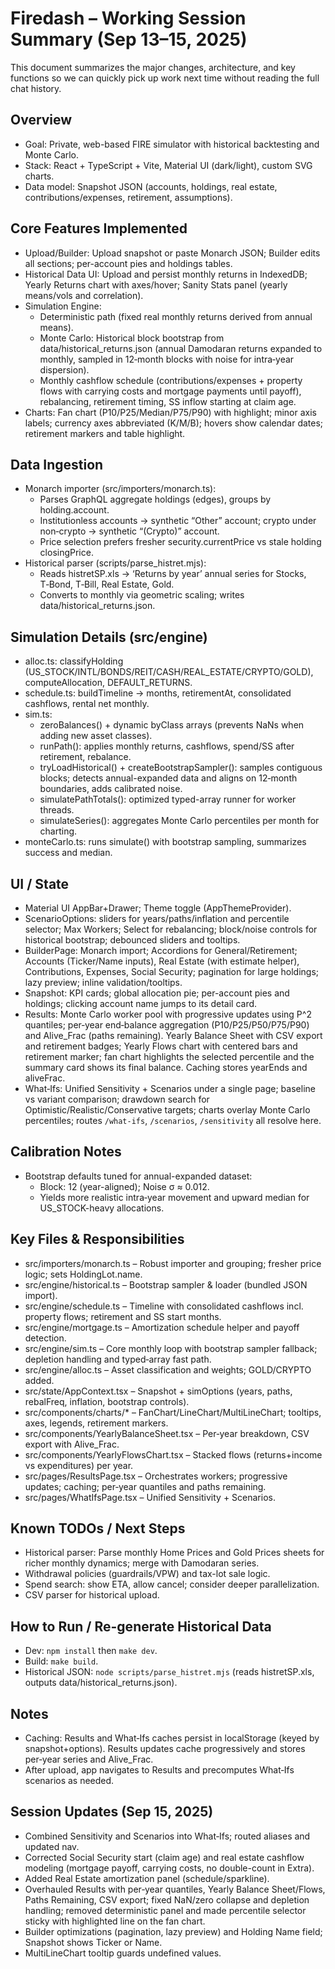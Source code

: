 # Firedash – Working Session Summary (Sep 13–15, 2025)

This document summarizes the major changes, architecture, and key functions so we can quickly pick up work next time without reading the full chat history.

## Overview
- Goal: Private, web-based FIRE simulator with historical backtesting and Monte Carlo.
- Stack: React + TypeScript + Vite, Material UI (dark/light), custom SVG charts.
- Data model: Snapshot JSON (accounts, holdings, real estate, contributions/expenses, retirement, assumptions).

## Core Features Implemented
- Upload/Builder: Upload snapshot or paste Monarch JSON; Builder edits all sections; per-account pies and holdings tables.
- Historical Data UI: Upload and persist monthly returns in IndexedDB; Yearly Returns chart with axes/hover; Sanity Stats panel (yearly means/vols and correlation).
- Simulation Engine:
  - Deterministic path (fixed real monthly returns derived from annual means).
  - Monte Carlo: Historical block bootstrap from data/historical_returns.json (annual Damodaran returns expanded to monthly, sampled in 12‑month blocks with noise for intra‑year dispersion).
  - Monthly cashflow schedule (contributions/expenses + property flows with carrying costs and mortgage payments until payoff), rebalancing, retirement timing, SS inflow starting at claim age.
- Charts: Fan chart (P10/P25/Median/P75/P90) with highlight; minor axis labels; currency axes abbreviated (K/M/B); hovers show calendar dates; retirement markers and table highlight.

## Data Ingestion
- Monarch importer (src/importers/monarch.ts):
  - Parses GraphQL aggregate holdings (edges), groups by holding.account.
  - Institutionless accounts → synthetic “Other” account; crypto under non‑crypto → synthetic “(Crypto)” account.
  - Price selection prefers fresher security.currentPrice vs stale holding closingPrice.
- Historical parser (scripts/parse_histret.mjs):
  - Reads histretSP.xls → ‘Returns by year’ annual series for Stocks, T‑Bond, T‑Bill, Real Estate, Gold.
  - Converts to monthly via geometric scaling; writes data/historical_returns.json.

## Simulation Details (src/engine)
- alloc.ts: classifyHolding (US_STOCK/INTL/BONDS/REIT/CASH/REAL_ESTATE/CRYPTO/GOLD), computeAllocation, DEFAULT_RETURNS.
- schedule.ts: buildTimeline → months, retirementAt, consolidated cashflows, rental net monthly.
- sim.ts:
  - zeroBalances() + dynamic byClass arrays (prevents NaNs when adding new asset classes).
  - runPath(): applies monthly returns, cashflows, spend/SS after retirement, rebalance.
  - tryLoadHistorical() + createBootstrapSampler(): samples contiguous blocks; detects annual-expanded data and aligns on 12‑month boundaries, adds calibrated noise.
  - simulatePathTotals(): optimized typed-array runner for worker threads.
  - simulateSeries(): aggregates Monte Carlo percentiles per month for charting.
- monteCarlo.ts: runs simulate() with bootstrap sampling, summarizes success and median.

## UI / State
- Material UI AppBar+Drawer; Theme toggle (AppThemeProvider).
- ScenarioOptions: sliders for years/paths/inflation and percentile selector; Max Workers; Select for rebalancing; block/noise controls for historical bootstrap; debounced sliders and tooltips.
- BuilderPage: Monarch import; Accordions for General/Retirement; Accounts (Ticker/Name inputs), Real Estate (with estimate helper), Contributions, Expenses, Social Security; pagination for large holdings; lazy preview; inline validation/tooltips.
- Snapshot: KPI cards; global allocation pie; per-account pies and holdings; clicking account name jumps to its detail card.
- Results: Monte Carlo worker pool with progressive updates using P^2 quantiles; per‑year end‑balance aggregation (P10/P25/P50/P75/P90) and Alive_Frac (paths remaining). Yearly Balance Sheet with CSV export and retirement badges; Yearly Flows chart with centered bars and retirement marker; fan chart highlights the selected percentile and the summary card shows its final balance. Caching stores yearEnds and aliveFrac.
- What‑Ifs: Unified Sensitivity + Scenarios under a single page; baseline vs variant comparison; drawdown search for Optimistic/Realistic/Conservative targets; charts overlay Monte Carlo percentiles; routes `/what-ifs`, `/scenarios`, `/sensitivity` all resolve here.

## Calibration Notes
- Bootstrap defaults tuned for annual-expanded dataset:
  - Block: 12 (year-aligned); Noise σ ≈ 0.012.
  - Yields more realistic intra‑year movement and upward median for US_STOCK-heavy allocations.

## Key Files & Responsibilities
- src/importers/monarch.ts – Robust importer and grouping; fresher price logic; sets HoldingLot.name.
- src/engine/historical.ts – Bootstrap sampler & loader (bundled JSON import).
- src/engine/schedule.ts – Timeline with consolidated cashflows incl. property flows; retirement and SS start months.
- src/engine/mortgage.ts – Amortization schedule helper and payoff detection.
- src/engine/sim.ts – Core monthly loop with bootstrap sampler fallback; depletion handling and typed‑array fast path.
- src/engine/alloc.ts – Asset classification and weights; GOLD/CRYPTO added.
- src/state/AppContext.tsx – Snapshot + simOptions (years, paths, rebalFreq, inflation, bootstrap controls).
- src/components/charts/* – FanChart/LineChart/MultiLineChart; tooltips, axes, legends, retirement markers.
- src/components/YearlyBalanceSheet.tsx – Per‑year breakdown, CSV export with Alive_Frac.
- src/components/YearlyFlowsChart.tsx – Stacked flows (returns+income vs expenditures) per year.
- src/pages/ResultsPage.tsx – Orchestrates workers; progressive updates; caching; per‑year quantiles and paths remaining.
- src/pages/WhatIfsPage.tsx – Unified Sensitivity + Scenarios.

## Known TODOs / Next Steps
- Historical parser: Parse monthly Home Prices and Gold Prices sheets for richer monthly dynamics; merge with Damodaran series.
- Withdrawal policies (guardrails/VPW) and tax-lot sale logic.
- Spend search: show ETA, allow cancel; consider deeper parallelization.
- CSV parser for historical upload.

## How to Run / Re-generate Historical Data
- Dev: `npm install` then `make dev`.
- Build: `make build`.
- Historical JSON: `node scripts/parse_histret.mjs` (reads histretSP.xls, outputs data/historical_returns.json).

## Notes
- Caching: Results and What‑Ifs caches persist in localStorage (keyed by snapshot+options). Results updates cache progressively and stores per‑year series and Alive_Frac.
- After upload, app navigates to Results and precomputes What‑Ifs scenarios as needed.

## Session Updates (Sep 15, 2025)
- Combined Sensitivity and Scenarios into What‑Ifs; routed aliases and updated nav.
- Corrected Social Security start (claim age) and real estate cashflow modeling (mortgage payoff, carrying costs, no double-count in Extra).
- Added Real Estate amortization panel (schedule/sparkline).
- Overhauled Results with per‑year quantiles, Yearly Balance Sheet/Flows, Paths Remaining, CSV export; fixed NaN/zero collapse and depletion handling; removed deterministic panel and made percentile selector sticky with highlighted line on the fan chart.
- Builder optimizations (pagination, lazy preview) and Holding Name field; Snapshot shows Ticker or Name.
- MultiLineChart tooltip guards undefined values.
